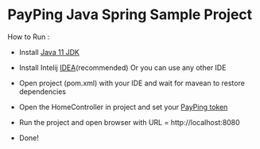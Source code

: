 # PayPing Java Spring Sample Project 

How to Run :

- Install [Java 11 JDK](https://www.oracle.com/java/technologies/javase-jdk11-downloads.html)

- Install Intelij [IDEA](https://soft98.ir/software/programming/14987-%D8%A7%DB%8C%D9%86%D8%AA%D9%84%DB%8C%D8%AC-%D8%A2%DB%8C%D8%AF%DB%8C%D8%A7.html)(recommended) Or you can use any other IDE

- Open project (pom.xml) with your IDE and wait for mavean to restore dependencies 

- Open the HomeController in project and set your [PayPing token](https://app.payping.ir/token)

- Run the project and open browser with URL = http://localhost:8080

- Done!
